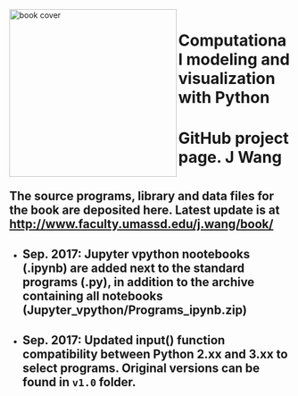 <img src="http://www.faculty.umassd.edu/j.wang/book/cover1.jpg" width="300px" align="left" border="0" alt="book cover">

# Computational modeling and visualization with Python
# GitHub project page. J Wang
#
## The source programs, library and data files for the book are deposited here. Latest update is at http://www.faculty.umassd.edu/j.wang/book/
- ## Sep. 2017: Jupyter vpython nootebooks (.ipynb) are added next to the standard programs (.py), in addition to the archive containing all  notebooks (Jupyter_vpython/Programs_ipynb.zip)
- ## Sep. 2017: Updated input() function compatibility between Python 2.xx and 3.xx to select programs. Original versions can be found in `v1.0` folder.
